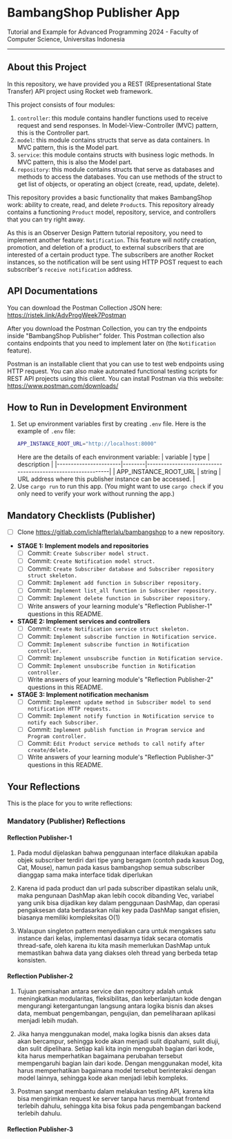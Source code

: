 # BambangShop Publisher App
Tutorial and Example for Advanced Programming 2024 - Faculty of Computer Science, Universitas Indonesia

---

## About this Project
In this repository, we have provided you a REST (REpresentational State Transfer) API project using Rocket web framework.

This project consists of four modules:
1.  `controller`: this module contains handler functions used to receive request and send responses.
    In Model-View-Controller (MVC) pattern, this is the Controller part.
2.  `model`: this module contains structs that serve as data containers.
    In MVC pattern, this is the Model part.
3.  `service`: this module contains structs with business logic methods.
    In MVC pattern, this is also the Model part.
4.  `repository`: this module contains structs that serve as databases and methods to access the databases.
    You can use methods of the struct to get list of objects, or operating an object (create, read, update, delete).

This repository provides a basic functionality that makes BambangShop work: ability to create, read, and delete `Product`s.
This repository already contains a functioning `Product` model, repository, service, and controllers that you can try right away.

As this is an Observer Design Pattern tutorial repository, you need to implement another feature: `Notification`.
This feature will notify creation, promotion, and deletion of a product, to external subscribers that are interested of a certain product type.
The subscribers are another Rocket instances, so the notification will be sent using HTTP POST request to each subscriber's `receive notification` address.

## API Documentations

You can download the Postman Collection JSON here: https://ristek.link/AdvProgWeek7Postman

After you download the Postman Collection, you can try the endpoints inside "BambangShop Publisher" folder.
This Postman collection also contains endpoints that you need to implement later on (the `Notification` feature).

Postman is an installable client that you can use to test web endpoints using HTTP request.
You can also make automated functional testing scripts for REST API projects using this client.
You can install Postman via this website: https://www.postman.com/downloads/

## How to Run in Development Environment
1.  Set up environment variables first by creating `.env` file.
    Here is the example of `.env` file:
    ```bash
    APP_INSTANCE_ROOT_URL="http://localhost:8000"
    ```
    Here are the details of each environment variable:
    | variable              | type   | description                                                |
    |-----------------------|--------|------------------------------------------------------------|
    | APP_INSTANCE_ROOT_URL | string | URL address where this publisher instance can be accessed. |
2.  Use `cargo run` to run this app.
    (You might want to use `cargo check` if you only need to verify your work without running the app.)

## Mandatory Checklists (Publisher)
-   [ ] Clone https://gitlab.com/ichlaffterlalu/bambangshop to a new repository.
-   **STAGE 1: Implement models and repositories**
    -   [ ] Commit: `Create Subscriber model struct.`
    -   [ ] Commit: `Create Notification model struct.`
    -   [ ] Commit: `Create Subscriber database and Subscriber repository struct skeleton.`
    -   [ ] Commit: `Implement add function in Subscriber repository.`
    -   [ ] Commit: `Implement list_all function in Subscriber repository.`
    -   [ ] Commit: `Implement delete function in Subscriber repository.`
    -   [ ] Write answers of your learning module's "Reflection Publisher-1" questions in this README.
-   **STAGE 2: Implement services and controllers**
    -   [ ] Commit: `Create Notification service struct skeleton.`
    -   [ ] Commit: `Implement subscribe function in Notification service.`
    -   [ ] Commit: `Implement subscribe function in Notification controller.`
    -   [ ] Commit: `Implement unsubscribe function in Notification service.`
    -   [ ] Commit: `Implement unsubscribe function in Notification controller.`
    -   [ ] Write answers of your learning module's "Reflection Publisher-2" questions in this README.
-   **STAGE 3: Implement notification mechanism**
    -   [ ] Commit: `Implement update method in Subscriber model to send notification HTTP requests.`
    -   [ ] Commit: `Implement notify function in Notification service to notify each Subscriber.`
    -   [ ] Commit: `Implement publish function in Program service and Program controller.`
    -   [ ] Commit: `Edit Product service methods to call notify after create/delete.`
    -   [ ] Write answers of your learning module's "Reflection Publisher-3" questions in this README.

## Your Reflections
This is the place for you to write reflections:

### Mandatory (Publisher) Reflections

#### Reflection Publisher-1

1. Pada modul dijelaskan bahwa penggunaan interface dilakukan apabila objek subscriber terdiri dari tipe yang beragam (contoh pada kasus Dog, Cat, Mouse), namun pada kasus bambangshop semua subscriber dianggap sama maka interface tidak diperlukan

2. Karena id pada product dan url pada subscriber dipastikan selalu unik, maka pengunaan DashMap akan lebih cocok dibanding Vec, variabel yang unik bisa dijadikan key dalam penggunaan DashMap, dan operasi pengaksesan data berdasarkan nilai key pada DashMap sangat efisien, biasanya memiliki kompleksitas O(1)

3. Walaupun singleton pattern menyediakan cara untuk mengakses satu instance dari kelas, implementasi dasarnya tidak secara otomatis thread-safe, oleh karena itu kita masih memerlukan DashMap untuk memastikan bahwa data yang diakses oleh thread yang berbeda tetap konsisten.

#### Reflection Publisher-2

1. Tujuan pemisahan antara service dan repository adalah untuk meningkatkan modularitas, fleksibilitas, dan keberlanjutan kode dengan mengurangi ketergantungan langsung antara logika bisnis dan akses data, membuat pengembangan, pengujian, dan pemeliharaan aplikasi menjadi lebih mudah.

2. Jika hanya menggunakan model, maka logika bisnis dan akses data akan bercampur, sehingga kode akan menjadi sulit dipahami, sulit diuji, dan sulit dipelihara. Setiap kali kita ingin mengubah bagian dari kode, kita harus memperhatikan bagaimana perubahan tersebut mempengaruhi bagian lain dari kode. Dengan menggunakan model, kita harus memperhatikan bagaimana model tersebut berinteraksi dengan model lainnya, sehingga kode akan menjadi lebih kompleks.

3. Postman sangat membantu dalam melakukan testing API, karena kita bisa mengirimkan request ke server tanpa harus membuat frontend terlebih dahulu, sehingga kita bisa fokus pada pengembangan backend terlebih dahulu.

#### Reflection Publisher-3
